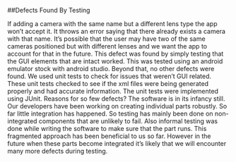 ##Defects Found By Testing

If adding a camera with the same name but a different lens type the app won’t accept it. It throws an error saying that there already exists a camera with that name. It’s possible that the user may have two of the same cameras positioned but with different lenses and we want the app to account for that in the future. This defect was found by simply testing that the GUI elements that are intact worked. This was tested using an android emulator stock with android studio. 
Beyond that, no other defects were found. We used unit tests to check for issues that weren’t GUI related. These unit tests checked to see if the xml files were being generated properly and had accurate information. The unit tests were implemented using JUnit.
Reasons for so few defects?
The software is in its infancy still. Our developers have been working on creating individual parts robustly. So far little integration has happened. So testing has mainly been done on non-integrated components that are unlikely to fail. Also informal testing was done while writing the software to make sure that the part runs. This fragmented approach has been beneficial to us so far. However in the future when these parts become integrated it’s likely that we will encounter many more defects during testing.
